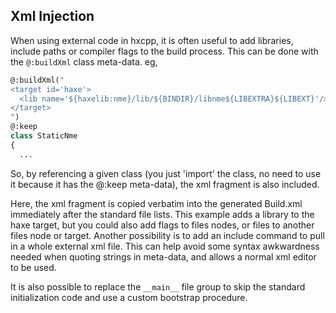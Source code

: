 Xml Injection
-------------

When using external code in hxcpp, it is often useful to add libraries, include paths or compiler flags to the build process.  This can be done with the `@:buildXml` class meta-data. eg,

```haxe
@:buildXml("
<target id='haxe'>
  <lib name='${haxelib:nme}/lib/${BINDIR}/libnme${LIBEXTRA}${LIBEXT}'/>
</target>
")
@:keep
class StaticNme
{
  ...
```

So, by referencing a given class (you just 'import' the class, no need to use it because it has the @:keep meta-data), the xml fragment is also included.

Here, the xml fragment is copied verbatim into the generated Build.xml immediately after the standard file lists.  This example adds a library to the haxe target, but you could also add flags to files nodes, or files to another files node or target.  Another possibility is to add an include command to pull in a whole external xml file.  This can help avoid some syntax awkwardness needed when quoting strings in meta-data, and allows a normal xml editor to be used.

It is also possible to replace the `__main__` file group to skip the standard initialization code and use a custom bootstrap procedure.


